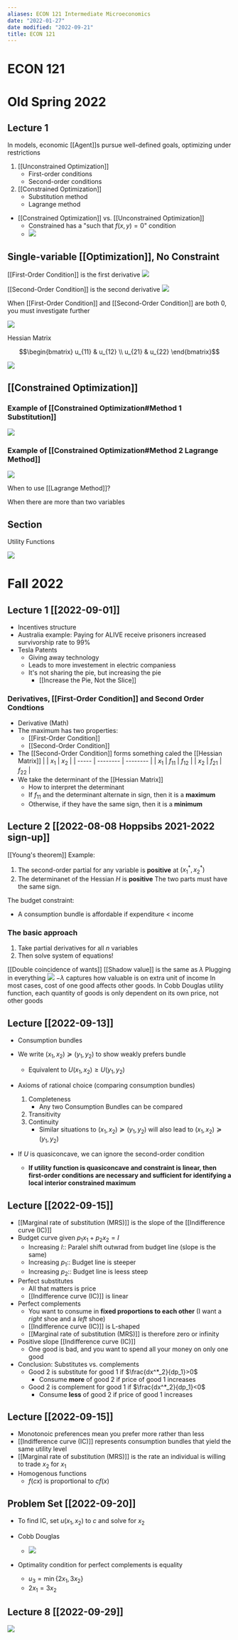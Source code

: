 ```yaml
---
aliases: ECON 121 Intermediate Microeconomics
date: "2022-01-27"
date modified: "2022-09-21"
title: ECON 121
---
```


# ECON 121

# Old Spring 2022

## Lecture 1
In models, economic [[Agent]]s pursue well-defined goals, optimizing under restrictions

1. [[Unconstrained Optimization]]
	- First-order conditions
	- Second-order conditions
2. [[Constrained Optimization]]
	- Substitution method
	- Lagrange method

- [[Constrained Optimization]] vs. [[Unconstrained Optimization]]
	- Constrained has a "such that $f(x,y)=0$" condition
	- ![](https://i.imgur.com/HcxEn5h.png)

## Single-variable [[Optimization]], No Constraint
[[First-Order Condition]] is the first derivative
![](https://i.imgur.com/yhiQVAD.png)

[[Second-Order Condition]] is the second derivative
![](https://i.imgur.com/ocJbvJx.png)

When [[First-Order Condition]] and [[Second-Order Condition]] are both 0, you must investigate further

![](https://i.imgur.com/wFUYqDm.png)

Hessian Matrix

  $$\begin{bmatrix}
	u_{11} & u_{12} \\
	u_{21} & u_{22}
  \end{bmatrix}$$

![](https://i.imgur.com/9alu73t.png)

## [[Constrained Optimization]]

### Example of [[Constrained Optimization#Method 1 Substitution]]
![](https://i.imgur.com/kLUysbl.png)

### Example of [[Constrained Optimization#Method 2 Lagrange Method]]
![](https://i.imgur.com/XdF5zQn.png)

When to use [[Lagrange Method]]?

When there are more than two variables

## Section
Utility Functions

![](https://i.imgur.com/Hf3kR7M.png)

# Fall 2022

## Lecture 1 [[2022-09-01]]
- Incentives structure
- Australia example: Paying for ALIVE receive prisoners increased survivorship rate to 99%
- Tesla Patents
	- Giving away technology
	- Leads to more investement in electric companiess
	- It's not sharing the pie, but increasing the pie
		- [[Increase the Pie, Not the Slice]]

### Derivatives, [[First-Order Condition]] and Second Order Condtions
- Derivative (Math)
- The maximum has two properties:
	- [[First-Order Condition]]
	- [[Second-Order Condition]]
- The [[Second-Order Condition]] forms something caled the [[Hessian Matrix]]
| | $x_1$ | $x_2$ |
| ----- | -------- | -------- |
| $x_1$ | $f_{11}$ | $f_{12}$ |
| $x_2$ | $f_{21}$ | $f_{22}$ |
- We take the determinant of the [[Hessian Matrix]]
	- How to interpret the determinant
	- If $f_{11}$ and the determinant alternate in sign, then it is a **maximum**
	- Otherwise, if they have the same sign, then it is a **minimum**

## Lecture 2 [[2022-08-08 Hoppsibs 2021-2022 sign-up]]
[[Young's theorem]]
Example:
1. The second-order partial for any variable is **positive** at $(x_1^*,x_2^*)$
2. The determinanet of the Hessian $H$ is **positive**
The two parts must have the same sign.

The budget constraint:
- A consumption bundle is affordable if expenditure < income

### The basic approach
1. Take partial derivatives for all $n$ variables
2. Then solve system of equations!

[[Double coincidence of wants]]
[[Shadow value]] is the same as $\lambda$
Plugging in everything
![](https://i.imgur.com/zRt6JFe.jpg)
$-\lambda$ captures how valuable is on extra unit of income
In most cases, cost of one good affects other goods. In Cobb Douglas utility function, each quantity of goods is only dependent on its own price, not other goods

## Lecture [[2022-09-13]]
- Consumption bundles
- We write $(x_1, x_2) \succeq (y_1, y_2)$ to show weakly prefers bundle
	- Equivalent to $U(x_1, x_2) \geq U(y_1, y_2)$
- Axioms of rational choice (comparing consumption bundles)
	1. Completeness
		- Any two Consumption Bundles can be compared
	2. Transitivity
	3. Continuity
		- Similar situations to $(x_1, x_2) \succeq (y_1, y_2)$ will also lead to $(x_1, x_2) \succeq (y_1, y_2)$

- If $U$ is quasiconcave, we can ignore the second-order condition
	- **If utility function is quasiconcave and constraint is linear, then first-order conditions are necessary and sufficient for identifying a local interior constrained maximum**

## Lecture [[2022-09-15]]
- [[Marginal rate of substitution (MRS)]] is the slope of the [[Indifference curve (IC)]]
- Budget curve given $p_1x_1 + p_2x_2 = I$
	- Increasing $I$:: Paralel shift outwrad from budget line (slope is the same)
	- Increasing $p_1$:: Budget line is steeper
	- Increasing $p_2$:: Budget line is leess steep
- Perfect substitutes
	- All that matters is price
	- [[Indifference curve (IC)]] is linear
- Perfect complements
	- You want to consume in **fixed proportions to each other** (I want a *right* shoe and a *left* shoe)
	- [[Indifference curve (IC)]] is L-shaped
	- [[Marginal rate of substitution (MRS)]] is therefore zero or infinity
- Positive slope [[Indifference curve (IC)]]
	- One good is bad, and you want to spend all your money on only one good
- Conclusion: Substitutes vs. complements
	- Good 2 is substitute for good 1 if $\frac{dx^*_2}{dp_1}>0$
		- Consume **more** of good 2 if price of good 1 increases
	- Good 2 is complement for good 1 if $\frac{dx^*_2}{dp_1}<0$
		- Consume **less** of good 2 if price of good 1 increases

## Lecture [[2022-09-15]]
- Monotonoic preferences mean you prefer more rather than less
- [[Indifference curve (IC)]] represents consumption bundles that yield the same utility level
- [[Marginal rate of substitution (MRS)]] is the rate an individual is willing to trade $x_2$ for $x_1$
- Homogenous functions
	- $f(cx)$ is proportional to $cf(x)$

## Problem Set [[2022-09-20]]
- To find IC, set $u(x_1,x_2)$ to $c$ and solve for $x_2$

- Cobb Douglas
	- ![](https://i.imgur.com/gX6OB1a.jpg)
- Optimality condition for perfect complements is equality
	- $u_3=\min\{2x_1, 3x_2\}$
	- $2x_1 = 3x_2$
	
## Lecture 8 [[2022-09-29]]
![](https://i.imgur.com/Ukempm9.jpg)

